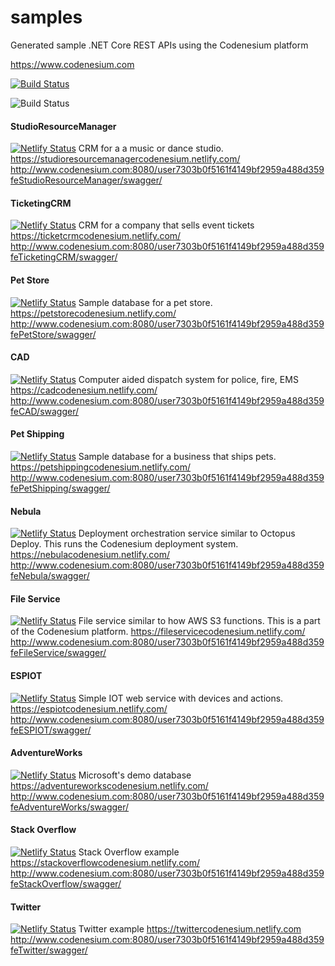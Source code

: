 # samples
Generated sample .NET Core REST APIs using the Codenesium platform


https://www.codenesium.com



[![Build Status](https://travis-ci.org/codenesium/samples.svg?branch=master)](https://travis-ci.org/codenesium/samples)

![Build Status](https://dev.azure.com/codenesium0978/Samples/_apis/build/status/Samples-ASP.NET%20Core-CI)


#### StudioResourceManager
[![Netlify Status](https://api.netlify.com/api/v1/badges/1bd2ac54-b1ae-46e9-b487-25ce0c3565ef/deploy-status)](https://app.netlify.com/sites/studioresourcemanagercodenesium/deploys)
CRM for a a music or dance studio.
https://studioresourcemanagercodenesium.netlify.com/
http://www.codenesium.com:8080/user7303b0f5161f4149bf2959a488d359feStudioResourceManager/swagger/

#### TicketingCRM
[![Netlify Status](https://api.netlify.com/api/v1/badges/cf1ca99c-55b8-4734-b48e-77ee97c5d41d/deploy-status)](https://app.netlify.com/sites/ticketcrmcodenesium/deploys)
CRM for a company that sells event tickets
https://ticketcrmcodenesium.netlify.com/
http://www.codenesium.com:8080/user7303b0f5161f4149bf2959a488d359feTicketingCRM/swagger/

#### Pet Store
[![Netlify Status](https://api.netlify.com/api/v1/badges/b607d83a-89ce-43e9-bbc8-3f072a2693c7/deploy-status)](https://app.netlify.com/sites/petstorecodenesium/deploys)
Sample database for a pet store.
https://petstorecodenesium.netlify.com/
http://www.codenesium.com:8080/user7303b0f5161f4149bf2959a488d359fePetStore/swagger/

#### CAD
[![Netlify Status](https://api.netlify.com/api/v1/badges/f0b9cf51-a6d0-4a63-b5d9-70f6ae42ae06/deploy-status)](https://app.netlify.com/sites/xenodochial-lewin-08cea1/deploys)
Computer aided dispatch system for police, fire, EMS
https://cadcodenesium.netlify.com/
http://www.codenesium.com:8080/user7303b0f5161f4149bf2959a488d359feCAD/swagger/

#### Pet Shipping
[![Netlify Status](https://api.netlify.com/api/v1/badges/386d189a-1414-40f5-94a6-3ebf419b1b30/deploy-status)](https://app.netlify.com/sites/petshippingcodenesium/deploys)
Sample database for a business that ships pets.
https://petshippingcodenesium.netlify.com/
http://www.codenesium.com:8080/user7303b0f5161f4149bf2959a488d359fePetShipping/swagger/

#### Nebula
[![Netlify Status](https://api.netlify.com/api/v1/badges/7f444d8b-67bc-4645-a2bf-50a3c2e635c0/deploy-status)](https://app.netlify.com/sites/nebulacodenesium/deploys)
Deployment orchestration service similar to Octopus Deploy. This runs the Codenesium deployment system.
https://nebulacodenesium.netlify.com/
http://www.codenesium.com:8080/user7303b0f5161f4149bf2959a488d359feNebula/swagger/

#### File Service
[![Netlify Status](https://api.netlify.com/api/v1/badges/24a26992-f505-456b-9633-e7dc49df7db2/deploy-status)](https://app.netlify.com/sites/fileservicecodenesium/deploys)
File service similar to how AWS S3 functions. This is a part of the Codenesium platform.
https://fileservicecodenesium.netlify.com/
http://www.codenesium.com:8080/user7303b0f5161f4149bf2959a488d359feFileService/swagger/

#### ESPIOT
[![Netlify Status](https://api.netlify.com/api/v1/badges/6a1cf381-6dd2-4779-844f-e3b2de4d21bf/deploy-status)](https://app.netlify.com/sites/adventureworkscodenesium/deploys)
Simple IOT web service with devices and actions.
https://espiotcodenesium.netlify.com/
http://www.codenesium.com:8080/user7303b0f5161f4149bf2959a488d359feESPIOT/swagger/

#### AdventureWorks
[![Netlify Status](https://api.netlify.com/api/v1/badges/6a1cf381-6dd2-4779-844f-e3b2de4d21bf/deploy-status)](https://app.netlify.com/sites/adventureworkscodenesium/deploys)
Microsoft's demo database
https://adventureworkscodenesium.netlify.com/
http://www.codenesium.com:8080/user7303b0f5161f4149bf2959a488d359feAdventureWorks/swagger/

#### Stack Overflow
[![Netlify Status](https://api.netlify.com/api/v1/badges/7cbf7d28-0e4e-45f8-9cf8-f01a2794aa52/deploy-status)](https://app.netlify.com/sites/stackoverflowcodenesium/deploys)
Stack Overflow example
https://stackoverflowcodenesium.netlify.com/
http://www.codenesium.com:8080/user7303b0f5161f4149bf2959a488d359feStackOverflow/swagger/

#### Twitter
[![Netlify Status](https://api.netlify.com/api/v1/badges/6e9027ae-1c46-4173-8640-5eab41519825/deploy-status)](https://app.netlify.com/sites/twittercodenesium/deploys)
Twitter example
https://twittercodenesium.netlify.com
http://www.codenesium.com:8080/user7303b0f5161f4149bf2959a488d359feTwitter/swagger/
